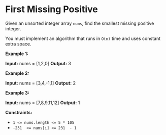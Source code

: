# First Missing Positive

Given an unsorted integer array  `nums`, find the smallest missing positive integer.

You must implement an algorithm that runs in  `O(n)`  time and uses constant extra space.

**Example 1:**

**Input:** nums = [1,2,0]
**Output:** 3

**Example 2:**

**Input:** nums = [3,4,-1,1]
**Output:** 2

**Example 3:**

**Input:** nums = [7,8,9,11,12]
**Output:** 1

**Constraints:**

-   `1 <= nums.length <= 5 * 105`
-   `-231  <= nums[i] <= 231  - 1`
